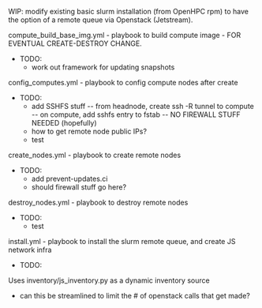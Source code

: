 WIP: modify existing basic slurm installation (from OpenHPC rpm) to have the option of a remote
queue via Openstack (Jetstream).

compute_build_base_img.yml  - playbook to build compute image - FOR EVENTUAL CREATE-DESTROY CHANGE.
 - TODO:
   - work out framework for updating snapshots

config_computes.yml - playbook to config compute nodes after create
 - TODO: 
   - add SSHFS stuff
   -- from headnode, create ssh -R tunnel to compute
   -- on compute, add sshfs entry to fstab
   -- NO FIREWALL STUFF NEEDED (hopefully)
   - how to get remote node public IPs?
   - test

create_nodes.yml  - playbook to create remote nodes
 - TODO:
   - add prevent-updates.ci
   - should firewall stuff go here?

destroy_nodes.yml - playbook to destroy remote nodes
 - TODO: 
   - test

install.yml - playbook to install the slurm remote queue, and create JS network infra
 - TODO:

Uses inventory/js_inventory.py as a dynamic inventory source
 - can this be streamlined to limit the # of openstack calls that get made?
